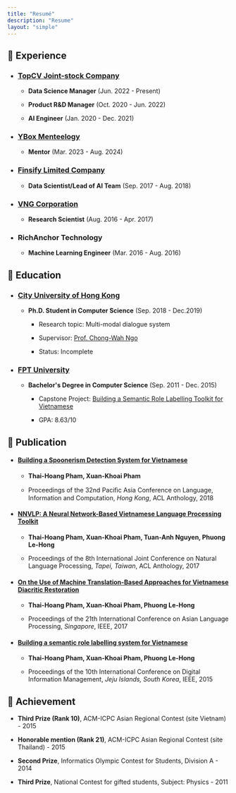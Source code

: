 ```yaml
---
title: "Resumé"
description: "Resume"
layout: "simple"
---
```


## 💼 Experience

- ### [TopCV Joint-stock Company](https://topcv.com.vn/)
    
    - **Data Science Manager** (Jun. 2022 - Present)
    
    - **Product R&D Manager** (Oct. 2020 - Jun. 2022)
    
    - **AI Engineer** (Jan. 2020 - Dec. 2021)

- ### [YBox Menteelogy](https://menteelogy.ybox.vn/)

    - **Mentor** (Mar. 2023 - Aug. 2024)

- ### [Finsify Limited Company](https://finsify.com/)

    - **Data Scientist/Lead of AI Team** (Sep. 2017 - Aug. 2018)

- ### [VNG Corporation](https://www.vng.com.vn/)

    - **Research Scientist** (Aug. 2016 - Apr. 2017)

- ### RichAnchor Technology

    - **Machine Learning Engineer** (Mar. 2016 - Aug. 2016)


## 🏫 Education

- ### [City University of Hong Kong](https://www.cityu.edu.hk/)

    - **Ph.D. Student in Computer Science** (Sep. 2018 - Dec.2019)

        - Research topic: Multi-modal dialogue system

        - Supervisor: [Prof. Chong-Wah Ngo](https://scholar.google.com/citations?user=HM39HrUAAAAJ&hl=en)

        - Status: Incomplete

- ### [FPT University](https://daihoc.fpt.edu.vn/)

    - **Bachelor's Degree in Computer Science** (Sep. 2011 - Dec. 2015)

        - Capstone Project: [Building a Semantic Role Labelling Toolkit for Vietnamese](http://ds.libol.fpt.edu.vn/handle/123456789/1539)

        - GPA: 8.63/10

## 📝 Publication

- #### [Building a Spoonerism Detection System for Vietnamese](https://aclanthology.org/Y18-1063/)
    
    - **Thai-Hoang Pham, Xuan-Khoai Pham**

    - Proceedings of the 32nd Paciﬁc Asia Conference on Language, Information and Computation, *Hong Kong*, ACL Anthology, 2018

- #### [NNVLP: A Neural Network-Based Vietnamese Language Processing Toolkit](https://aclanthology.org/I17-3010/)

    - **Thai-Hoang Pham, Xuan-Khoai Pham, Tuan-Anh Nguyen, Phuong Le-Hong**

    - Proceedings of the 8th International Joint Conference on Natural Language Processing, *Tapei, Taiwan*, ACL Anthology, 2017

- #### [On the Use of Machine Translation-Based Approaches for Vietnamese Diacritic Restoration](https://ieeexplore.ieee.org/document/8300596)

    - **Thai-Hoang Pham, Xuan-Khoai Pham, Phuong Le-Hong**

    - Proceedings of the 21th International Conference on Asian Language Processing, *Singapore*, IEEE, 2017

- #### [Building a semantic role labelling system for Vietnamese](https://ieeexplore.ieee.org/document/7381877)

    - **Thai-Hoang Pham, Xuan-Khoai Pham, Phuong Le-Hong**

    - Proceedings of the 10th International Conference on Digital Information Management, *Jeju Islands, South Korea*, IEEE, 2015

## 🏅 Achievement

- **Third Prize (Rank 10)**, ACM-ICPC Asian Regional Contest (site Vietnam) - 2015

- **Honorable mention (Rank 21)**, ACM-ICPC Asian Regional Contest (site Thailand) - 2015

- **Second Prize**, Informatics Olympic Contest for Students, Division A - 2014

- **Third Prize**, National Contest for gifted students, Subject: Physics - 2011